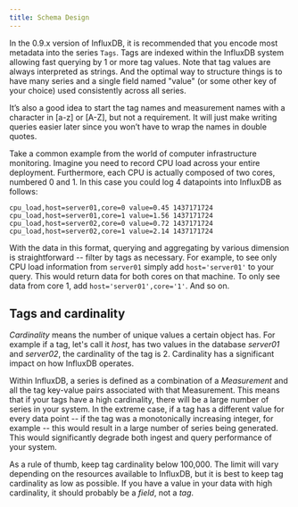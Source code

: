 ```yaml
---
title: Schema Design
---
```


In the 0.9.x version of InfluxDB, it is recommended that you encode most metadata into the series `Tags`. Tags are indexed within the InfluxDB system allowing fast querying by 1 or more tag values. Note that tag values are always interpreted as strings. And the optimal way to structure things is to have many series and a single field named "value" (or some other key of your choice) used consistently across all series.

It’s also a good idea to start the tag names and measurement names with a character in [a-z] or [A-Z], but not a requirement. It will just make writing queries easier later since you won’t have to wrap the names in double quotes.

Take a common example from the world of computer infrastructure monitoring. Imagine you need to record CPU load across your entire deployment. Furthermore, each CPU is actually composed of two cores, numbered 0 and 1. In this case you could log 4 datapoints into InfluxDB as follows:

```
cpu_load,host=server01,core=0 value=0.45 1437171724
cpu_load,host=server01,core=1 value=1.56 1437171724
cpu_load,host=server02,core=0 value=0.72 1437171724
cpu_load,host=server02,core=1 value=2.14 1437171724
```

With the data in this format, querying and aggregating by various dimension is straightforward -- filter by tags as necessary. For example, to see only CPU load information from `server01` simply add `host='server01'` to your query. This would return data for both cores on that machine. To only see data from core 1, add `host='server01',core='1'`. And so on.

## Tags and cardinality
_Cardinality_ means the number of unique values a certain object has. For example if a tag, let's call it _host_, has two values in the database _server01_ and _server02_, the cardinality of the tag is 2. Cardinality has a significant impact on how InfluxDB operates.

Within InfluxDB, a series is defined as a combination of a _Measurement_ and all the tag key-value pairs associated with that Measurement. This means that if your tags have a high cardinality, there will be a large number of series in your system. In the extreme case, if a tag has a different value for every data point -- if the tag was a monotonically increasing integer, for example -- this would result in a large number of series being generated. This would significantly degrade both ingest and query performance of your system.

As a rule of thumb, keep tag cardinality below 100,000. The limit will vary depending on the resources available to InfluxDB, but it is best to keep tag cardinality as low as possible. If you have a value in your data with high cardinality, it should probably be a _field_, not a _tag_.
